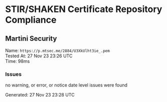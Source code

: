 # STIR/SHAKEN Certificate Repository Compliance

## Martini Security

Name: `https://p.mtsec.me/2884/U3XkUlht3ie_.pem`\
Tested At: 27 Nov 23 23:26 UTC\
Time: 98ms

### Issues

no warning, or error, or notice date level issues were found

Generated: 27 Nov 23 23:28 UTC